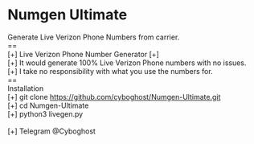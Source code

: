 # Numgen Ultimate
 Generate Live Verizon Phone Numbers from carrier.<br>==<br>
[+] Live Verizon Phone Number Generator [+]<br>
[+] It would generate 100% Live Verizon Phone numbers with no issues.<br>
[+] I take no responsibility with what you use the numbers for.<br>==<br>
Installation<br>
[+] git clone https://github.com/cyboghost/Numgen-Ultimate.git<br>
[+] cd Numgen-Ultimate<br>
[+] python3 livegen.py
<br><br>
[+] Telegram @Cyboghost